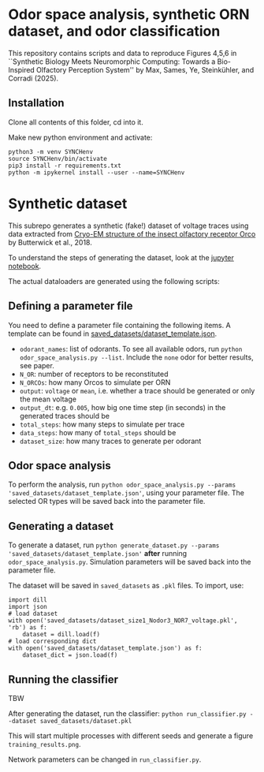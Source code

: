 # Odor space analysis, synthetic ORN dataset, and odor classification

This repository contains scripts and data to reproduce Figures 4,5,6 in ``Synthetic Biology Meets Neuromorphic Computing: Towards a Bio-Inspired Olfactory Perception System'' by Max, Sames, Ye, Steinkühler, and Corradi (2025).


## Installation

Clone all contents of this folder, cd into it.

Make new python environment and activate:
```
python3 -m venv SYNCHenv
source SYNCHenv/bin/activate
pip3 install -r requirements.txt
python -m ipykernel install --user --name=SYNCHenv 
```


# Synthetic dataset 

This subrepo generates a synthetic (fake!) dataset of voltage traces using data extracted from [Cryo-EM structure of the insect olfactory receptor Orco](https://www.nature.com/articles/s41586-018-0420-8/figures/7) by Butterwick et al., 2018.

To understand the steps of generating the dataset, look at the [jupyter notebook](https://github.com/unibe-cns/SYNCH_theory/blob/main/synth_dataset/dataset_explanation.ipynb).

The actual dataloaders are generated using the following scripts:

## Defining a parameter file

You need to define a parameter file containing the following items.
A template can be found in [saved_datasets/dataset_template.json](https://github.com/unibe-cns/SYNCH_theory/blob/main/synth_dataset/saved_datasets/dataset_template.json).

- `odorant_names`: list of odorants. To see all available odors, run `python odor_space_analysis.py --list`. Include the `none` odor for better results, see paper.
- `N_OR`: number of receptors to be reconstituted
- `N_ORCOs`: how many Orcos to simulate per ORN
- `output`: `voltage` or `mean`, i.e. whether a trace should be generated or only the mean voltage
- `output_dt`: e.g. `0.005`, how big one time step (in seconds) in the generated traces should be
- `total_steps`: how many steps to simulate per trace
- `data_steps`: how many of `total_steps` should be 
- `dataset_size`: how many traces to generate per odorant

## Odor space analysis

To perform the analysis, run `python odor_space_analysis.py --params 'saved_datasets/dataset_template.json'`, using your parameter file.
The selected OR types will be saved back into the parameter file.

## Generating a dataset

To generate a dataset, run `python generate_dataset.py --params 'saved_datasets/dataset_template.json'` **after** running `odor_space_analysis.py`.
Simulation parameters will be saved back into the parameter file.

The dataset will be saved in `saved_datasets` as `.pkl` files. To import, use:
```
import dill
import json
# load dataset
with open('saved_datasets/dataset_size1_Nodor3_NOR7_voltage.pkl', 'rb') as f:
    dataset = dill.load(f)
# load corresponding dict
with open('saved_datasets/dataset_template.json') as f:
    dataset_dict = json.load(f)
```

## Running the classifier

TBW

After generating the dataset, run the classifier: `python run_classifier.py --dataset saved_datasets/dataset.pkl`

This will start multiple processes with different seeds and generate a figure `training_results.png`.

Network parameters can be changed in `run_classifier.py`.

